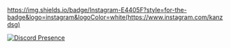 https://img.shields.io/badge/Instagram-E4405F?style=for-the-badge&logo=instagram&logoColor=white(https://www.instagram.com/kanzdsg)

[![Discord Presence](https://lanyard.cnrad.dev/api/743552792811012096)](https://discord.com/users/743552792811012096)
